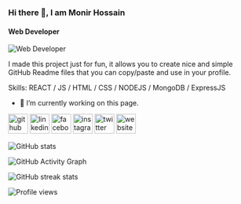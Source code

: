 ### Hi there 👋, I am Monir Hossain
#### Web Developer
![Web Developer](https://media-exp1.licdn.com/dms/image/C5616AQEQcit2zhexbw/profile-displaybackgroundimage-shrink_350_1400/0/1640489823116?e=1667433600&v=beta&t=N3YrStlwew-5RRHHWhZx69X3WkwxfH6BnnA6vN-ad8I)

I made this project just for fun, it allows you to create nice and simple GitHub Readme files that you can copy/paste and use in your profile.

Skills: REACT / JS / HTML / CSS / NODEJS / MongoDB / ExpressJS

- 🔭 I’m currently working on this page. 


[<img src='https://cdn.jsdelivr.net/npm/simple-icons@3.0.1/icons/github.svg' alt='github' height='40'>](https://github.com/monirhabderabby)  [<img src='https://cdn.jsdelivr.net/npm/simple-icons@3.0.1/icons/linkedin.svg' alt='linkedin' height='40'>](https://www.linkedin.com/in/monirhabderabby/)  [<img src='https://cdn.jsdelivr.net/npm/simple-icons@3.0.1/icons/facebook.svg' alt='facebook' height='40'>](https://www.facebook.com/monirhabderabby)  [<img src='https://cdn.jsdelivr.net/npm/simple-icons@3.0.1/icons/instagram.svg' alt='instagram' height='40'>](https://www.instagram.com/monirhabderabby/)  [<img src='https://cdn.jsdelivr.net/npm/simple-icons@3.0.1/icons/twitter.svg' alt='twitter' height='40'>](https://twitter.com/monirhabderabby)  [<img src='https://cdn.jsdelivr.net/npm/simple-icons@3.0.1/icons/icloud.svg' alt='website' height='40'>](https://monirhabderabby.netlify.app/)  

![GitHub stats](https://github-readme-stats.vercel.app/api?username=monirhabderabby&show_icons=true)  

![GitHub Activity Graph](https://activity-graph.herokuapp.com/graph?username=monirhabderabby)  

![GitHub streak stats](https://github-readme-streak-stats.herokuapp.com/?user=monirhabderabby)  

![Profile views](https://gpvc.arturio.dev/monirhabderabby)  
